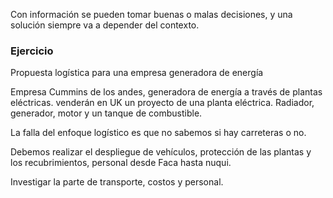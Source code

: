 Con información se pueden tomar buenas o malas decisiones, y una solución siempre va a depender del contexto.

### Ejercicio
Propuesta logística para una empresa generadora de energía

Empresa Cummins de los andes, generadora de energía a través de plantas eléctricas. venderán en UK un proyecto de una planta eléctrica. Radiador, generador, motor y un tanque de combustible.

La falla del enfoque logístico es que no sabemos si hay carreteras o no.

Debemos realizar el despliegue de vehículos, protección de las plantas y los recubrimientos, personal desde Faca hasta nuqui.

Investigar la parte de transporte, costos y personal.